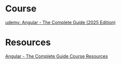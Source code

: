# Course
[udemy: Angular - The Complete Guide (2025 Edition)](https://www.udemy.com/course/the-complete-guide-to-angular-2/)

# Resources
[Angular - The Complete Guide Course Resources](https://github.com/mschwarzmueller/angular-complete-guide-course-resources)
